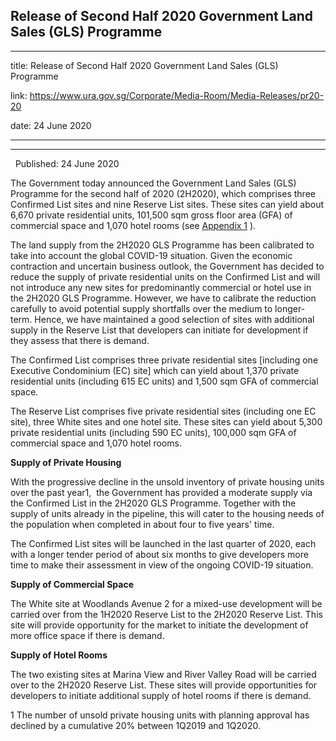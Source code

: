 ## Release of Second Half 2020 Government Land Sales (GLS) Programme
---
title: Release of Second Half 2020 Government Land Sales (GLS) Programme

link: https://www.ura.gov.sg/Corporate/Media-Room/Media-Releases/pr20-20

date: 24 June 2020

---

-----------------------------------------------------------------

  Published: 24 June 2020

The Government today announced the Government Land Sales (GLS) Programme for the second half of 2020 (2H2020), which comprises three Confirmed List sites and nine Reserve List sites. These sites can yield about 6,670 private residential units, 101,500 sqm gross floor area (GFA) of commercial space and 1,070 hotel rooms (see [Appendix 1](https://www.ura.gov.sg/-/media/Corporate/Media-Room/2020/Jun/pr20-20a.pdf) ).

The land supply from the 2H2020 GLS Programme has been calibrated to take into account the global COVID-19 situation. Given the economic contraction and uncertain business outlook, the Government has decided to reduce the supply of private residential units on the Confirmed List and will not introduce any new sites for predominantly commercial or hotel use in the 2H2020 GLS Programme. However, we have to calibrate the reduction carefully to avoid potential supply shortfalls over the medium to longer-term. Hence, we have maintained a good selection of sites with additional supply in the Reserve List that developers can initiate for development if they assess that there is demand.

The Confirmed List comprises three private residential sites \[including one Executive Condominium (EC) site\] which can yield about 1,370 private residential units (including 615 EC units) and 1,500 sqm GFA of commercial space.

The Reserve List comprises five private residential sites (including one EC site), three White sites and one hotel site. These sites can yield about 5,300 private residential units (including 590 EC units), 100,000 sqm GFA of commercial space and 1,070 hotel rooms.

**Supply of Private Housing**

With the progressive decline in the unsold inventory of private housing units over the past year1,  the Government has provided a moderate supply via the Confirmed List in the 2H2020 GLS Programme. Together with the supply of units already in the pipeline, this will cater to the housing needs of the population when completed in about four to five years' time.

The Confirmed List sites will be launched in the last quarter of 2020, each with a longer tender period of about six months to give developers more time to make their assessment in view of the ongoing COVID-19 situation.

**Supply of Commercial Space**

The White site at Woodlands Avenue 2 for a mixed-use development will be carried over from the 1H2020 Reserve List to the 2H2020 Reserve List. This site will provide opportunity for the market to initiate the development of more office space if there is demand.

**Supply of Hotel Rooms**

The two existing sites at Marina View and River Valley Road will be carried over to the 2H2020 Reserve List. These sites will provide opportunities for developers to initiate additional supply of hotel rooms if there is demand.



1 The number of unsold private housing units with planning approval has declined by a cumulative 20% between 1Q2019 and 1Q2020.